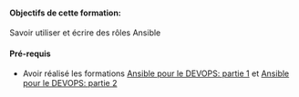 #### Objectifs de cette formation:

Savoir utiliser et écrire des rôles Ansible

#### Pré-requis
- Avoir réalisé les formations [Ansible pour le DEVOPS: partie 1](https://github.com/szitoun/ansible_katacoda_team_devops/edit/master/ansible_training_part1) et 
 [Ansible pour le DEVOPS: partie 2](https://katacoda.com/devopsteam/courses/ansible/ansible_training_part3)
